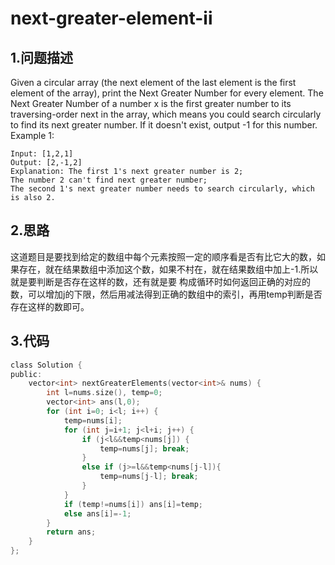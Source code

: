 next-greater-element-ii
===

1.问题描述
---

Given a circular array (the next element of the last element is the first element of the array), print the Next Greater Number for every element. The Next Greater Number of a number x is the first greater number to its traversing-order next in the array, which means you could search circularly to find its next greater number. If it doesn't exist, output -1 for this number.<br> 
Example 1:

```
Input: [1,2,1]
Output: [2,-1,2]
Explanation: The first 1's next greater number is 2; 
The number 2 can't find next greater number; 
The second 1's next greater number needs to search circularly, which is also 2.
```

2.思路
---

这道题目是要找到给定的数组中每个元素按照一定的顺序看是否有比它大的数，如果存在，就在结果数组中添加这个数，如果不村在，就在结果数组中加上-1.所以就是要判断是否存在这样的数，还有就是要
构成循环时如何返回正确的对应的数，可以增加j的下限，然后用减法得到正确的数组中的索引，再用temp判断是否存在这样的数即可。

3.代码
---

```c
class Solution {
public:
    vector<int> nextGreaterElements(vector<int>& nums) {
        int l=nums.size(), temp=0;
        vector<int> ans(l,0);
        for (int i=0; i<l; i++) {
            temp=nums[i];
            for (int j=i+1; j<l+i; j++) {
                if (j<l&&temp<nums[j]) {
                    temp=nums[j]; break;
                }
                else if (j>=l&&temp<nums[j-l]){
                    temp=nums[j-l]; break;
                }
            }
            if (temp!=nums[i]) ans[i]=temp;
            else ans[i]=-1;
        }
        return ans;
    }
};
```
